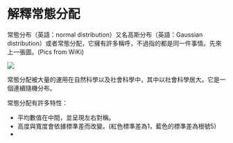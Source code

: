 # 解釋常態分配

常態分布（英語：normal distribution）又名高斯分布（英語：Gaussian distribution）或者常態分配，它擁有許多稱呼，不過指的都是同一件事情。先來上一張圖。(Pics from WiKi)

<a><img src="https://upload.wikimedia.org/wikipedia/commons/thumb/7/74/Normal_Distribution_PDF.svg/1920px-Normal_Distribution_PDF.svg.png"></a>

常態分配被大量的運用在自然科學以及社會科學中，其中以社會科學居大。它是一個連續隨機分布。

常態分配有許多特性：

* 平均數值在中間，並呈現左右對稱。
* 高度與寬度會依據標準差而改變。(紅色標準差為1，藍色的標準差為根號5)
* 
